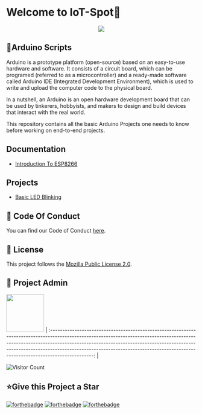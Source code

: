 
# Welcome to IoT-Spot👋

<p align="center">
<img src="https://github.com/prathimacode-hub/prathimacode-hub/raw/main/Cover%20Photos/IoT-Spot.png"></a>
</p>


<h2>📌Arduino Scripts</h2>

Arduino is a prototype platform (open-source) based on an easy-to-use hardware and software. It consists of a circuit board, which can be programed (referred to as a microcontroller) and a ready-made software called Arduino IDE (Integrated Development Environment), which is used to write and upload the computer code to the physical board.

In a nutshell, an Arduino is an open hardware development board that can be used by tinkerers, hobbyists, and makers to design and build devices that interact with the real world. 

This repository contains all the basic Arduino Projects one needs to know before working on end-to-end projects.


## Documentation

- [Introduction To ESP8266]()


## Projects

- [Basic LED Blinking](https://github.com/adithya-s-k/IoT-Spot/blob/blynk_esp8266/ESP8266/Basic%20LED%20Blink%20using%20ESP8266/Basic_LED_Blink_using_ESP8266)
<h2>📜 Code Of Conduct</h2>

You can find our Code of Conduct [here](https://github.com/prathimacode-hub/IoT-Spot/blob/main/CODE_OF_CONDUCT.md).


<h2>📝 License</h2>  

This project follows the [Mozilla Public License 2.0](https://github.com/prathimacode-hub/IoT-Spot/blob/main/LICENSE).


<h2>🙂 Project Admin</h2>

<a href="https://github.com/prathimacode-hub"><img src="https://github.com/prathimacode-hub/prathimacode-hub/raw/main/Prathima%20updated%20profile%20pic.jpg" width=100px height=100px /></a>
| :------------------------------------------------------------------------------------------------------------------------------------------------------------------------------------------------------------------------------------------------------------------------------------------------------------------------------------------: |

![Visitor Count](https://profile-counter.glitch.me/{prathimacode-hub}/count.svg)

<h2>⭐Give this Project a Star</h2>

[![forthebadge](https://forthebadge.com/images/badges/built-with-love.svg)](https://forthebadge.com) [![forthebadge](https://forthebadge.com/images/badges/built-by-developers.svg)](https://forthebadge.com) [![forthebadge](https://forthebadge.com/images/badges/built-with-swag.svg)](https://forthebadge.com) 
